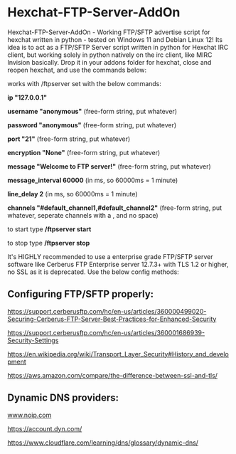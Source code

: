 # Hexchat-FTP-Server-AddOn
Hexchat-FTP-Server-AddOn - Working FTP/SFTP advertise script for hexchat written in python - tested on Windows 11 and Debian Linux 12! Its idea is to act as a FTP/SFTP Server script written in python for Hexchat IRC client, but working solely in python natively on the irc client, like MIRC Invision basically. Drop it in your addons folder for hexchat, close and reopen hexchat, and use the commands below:

works with /ftpserver set with the below commands:

**ip "127.0.0.1"**

**username "anonymous"** (free-form string, put whatever)

**password "anonymous"** (free-form string, put whatever)

**port "21"** (free-form string, put whatever)

**encryption "None"** (free-form string, put whatever)

**message "Welcome to FTP server!"** (free-form string, put whatever)

**message_interval 60000** (in ms, so 60000ms = 1 minute)

**line_delay 2** (in ms, so 60000ms = 1 minute)

**channels "#default_channel1,#default_channel2"** (free-form string, put whatever, seperate channels with a , and no space)

to start type **/ftpserver start**

to stop type **/ftpserver stop**

It's HIGHLY recommended to use a enterprise grade FTP/SFTP server software like Cerberus FTP Enterprise server 12.7.3+ with TLS 1.2 or higher, no SSL as it is deprecated. Use the below config methods:

Configuring FTP/SFTP properly:
------------------------------

https://support.cerberusftp.com/hc/en-us/articles/360000499020-Securing-Cerberus-FTP-Server-Best-Practices-for-Enhanced-Security

https://support.cerberusftp.com/hc/en-us/articles/360001686939-Security-Settings

https://en.wikipedia.org/wiki/Transport_Layer_Security#History_and_development

https://aws.amazon.com/compare/the-difference-between-ssl-and-tls/

Dynamic DNS providers:
----------------------

www.noip.com

https://account.dyn.com/

https://www.cloudflare.com/learning/dns/glossary/dynamic-dns/

